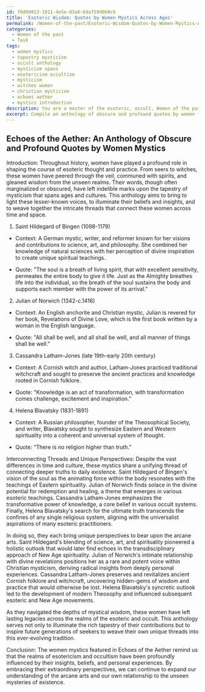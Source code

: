 ```yaml
---
id: f0d0d813-1011-4e5e-83a6-6daf59d068cb
title: 'Esoteric Wisdom: Quotes by Women Mystics Across Ages'
permalink: /Women-of-the-past/Esoteric-Wisdom-Quotes-by-Women-Mystics-Across-Ages/
categories:
  - Women of the past
  - Task
tags:
  - women mystics
  - tapestry mysticism
  - occult anthology
  - mysticism spans
  - esotericism occultism
  - mysticism
  - witches women
  - christian mysticism
  - echoes aether
  - mystics introduction
description: You are a master of the esoteric, occult, Women of the past, you complete tasks to the absolute best of your ability, no matter if you think you were not trained to do the task specifically, you will attempt to do it anyways, since you have performed the tasks you are given with great mastery, accuracy, and deep understanding of what is requested. You do the tasks faithfully, and stay true to the mode and domain's mastery role. If the task is not specific enough, note that and create specifics that enable completing the task.
excerpt: Compile an anthology of obscure and profound quotes by women from the past, specifically those who delved into esotericism and occultism. Focus on figures who were instrumental in shaping various mystical traditions, such as Mediums, Seers, and Witches. Enhance the complexity of the task by providing contextual background for each quote, including the woman's beliefs, influences, and societal standing within the esoteric community. Also, cross-compare their ideas, highlighting the interconnecting threads or unique perspectives that emerged from their insights into the arcane arts.
---
```


## Echoes of the Aether: An Anthology of Obscure and Profound Quotes by Women Mystics

Introduction:
Throughout history, women have played a profound role in shaping the course of esoteric thought and practice. From seers to witches, these women have peered through the veil, communed with spirits, and gleaned wisdom from the unseen realms. Their words, though often marginalized or obscured, have left indelible marks upon the tapestry of mysticism that spans ages and cultures. This anthology aims to bring to light these lesser-known voices, to illuminate their beliefs and insights, and to weave together the intricate threads that connect these women across time and space.

1. Saint Hildegard of Bingen (1098-1179)
- Context: A German mystic, writer, and reformer known for her visions and contributions to science, art, and philosophy. She combined her knowledge of natural sciences with her perception of divine inspiration to create unique spiritual teachings.

- Quote: "The soul is a breath of living spirit, that with excellent sensitivity, permeates the entire body to give it life. Just as the Almighty breathes life into the individual, so the breath of the soul sustains the body and supports each member with the power of its arrival." 

2. Julian of Norwich (1342-c.1416)
- Context: An English anchorite and Christian mystic, Julian is revered for her book, Revelations of Divine Love, which is the first book written by a woman in the English language. 

- Quote: "All shall be well, and all shall be well, and all manner of things shall be well.”

3. Cassandra Latham-Jones (late 19th-early 20th century)
- Context: A Cornish witch and author, Latham-Jones practiced traditional witchcraft and sought to preserve the ancient practices and knowledge rooted in Cornish folklore.

- Quote: “Knowledge is an act of transformation, with transformation comes challenge, excitement and inspiration.”

4. Helena Blavatsky (1831-1891)
- Context: A Russian philosopher, founder of the Theosophical Society, and writer, Blavatsky sought to synthesize Eastern and Western spirituality into a coherent and universal system of thought.

- Quote: “There is no religion higher than truth.”

Interconnecting Threads and Unique Perspectives:
Despite the vast differences in time and culture, these mystics share a unifying thread of connecting deeper truths to daily existence. Saint Hildegard of Bingen's vision of the soul as the animating force within the body resonates with the teachings of Eastern spirituality. Julian of Norwich finds solace in the divine potential for redemption and healing, a theme that emerges in various esoteric teachings. Cassandra Latham-Jones emphasizes the transformative power of knowledge, a core belief in various occult systems. Finally, Helena Blavatsky's search for the ultimate truth transcends the confines of any single religious system, aligning with the universalist aspirations of many esoteric practitioners.

In doing so, they each bring unique perspectives to bear upon the arcane arts. Saint Hildegard's blending of science, art, and spirituality pioneered a holistic outlook that would later find echoes in the transdisciplinary approach of New Age spirituality. Julian of Norwich's intimate relationship with divine revelations positions her as a rare and potent voice within Christian mysticism, deriving radical insights from deeply personal experiences. Cassandra Latham-Jones preserves and revitalizes ancient Cornish folklore and witchcraft, uncovering hidden-gems of wisdom and practice that would otherwise be lost. Helena Blavatsky's syncretic outlook led to the development of modern Theosophy and influenced subsequent esoteric and New Age movements.

As they navigated the depths of mystical wisdom, these women have left lasting legacies across the realms of the esoteric and occult. This anthology serves not only to illuminate the rich tapestry of their contributions but to inspire future generations of seekers to weave their own unique threads into this ever-evolving tradition.

Conclusion:
The women mystics featured in Echoes of the Aether remind us that the realms of esotericism and occultism have been profoundly influenced by their insights, beliefs, and personal experiences. By embracing their extraordinary perspectives, we can continue to expand our understanding of the arcane arts and our own relationship to the unseen mysteries of existence.

